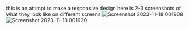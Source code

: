 this is an attimpt to make a responsive design 
here is 2-3 screenshots of what they look like on different screens 
![Screenshot 2023-11-18 001908](https://github.com/Amjadyabroudi128/responsive-example/assets/61939508/ea45dc8d-d0bd-405c-a16f-71e5552900fb)
![Screenshot 2023-11-18 001920](https://github.com/Amjadyabroudi128/responsive-example/assets/61939508/6684a7f6-84ce-439b-9e73-8140f2504b05)
